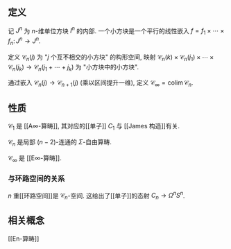
## 定义

记 $J^n$ 为 $n$-维单位方块 $I^n$ 的内部. 一个小方块是一个平行的线性嵌入 $f=f_1\times\cdots\times f_n\colon J^n\to J^n$.

定义 $\mathcal C_n(j)$ 为 "$j$ 个互不相交的小方块" 的构形空间, 映射 $\mathcal C_n(k)\times \mathcal C_n(j_1)\times\cdots\times \mathcal C_n(j_k)\to\mathcal C_n(j_1+\cdots+j_k)$ 为 "小方块中的小方块".

通过嵌入 $\mathcal C_{n}(j)\to\mathcal C_{n+1}(j)$ (乘以区间提升一维), 定义 $\mathcal C_\infty=\operatorname{colim}\mathcal C_n$.

## 性质

$\mathcal C_1$ 是 [[A∞-算畴]], 其对应的[[单子]] $C_1$ 与 [[James 构造]]有关.

$\mathcal C_n$ 是局部 $(n-2)$-连通的 $\Sigma$-自由算畴.

$\mathcal C_\infty$ 是 [[E∞-算畴]].

### 与环路空间的关系

$n$ 重[[环路空间]]是 $\mathcal C_n$-空间. 这给出了[[单子]]的态射 $C_n\to\Omega^n S^n$.

## 相关概念

[[En-算畴]]